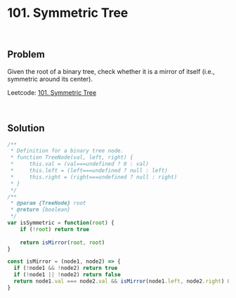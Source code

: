 # 101. Symmetric Tree

&nbsp;

## Problem

Given the root of a binary tree, check whether it is a mirror of itself (i.e., symmetric around its center).

Leetcode: [101. Symmetric Tree](https://leetcode.com/problems/symmetric-tree/)

&nbsp;

## Solution

```js
/**
 * Definition for a binary tree node.
 * function TreeNode(val, left, right) {
 *     this.val = (val===undefined ? 0 : val)
 *     this.left = (left===undefined ? null : left)
 *     this.right = (right===undefined ? null : right)
 * }
 */
/**
 * @param {TreeNode} root
 * @return {boolean}
 */
var isSymmetric = function(root) {
    if (!root) return true
    
    return isMirror(root, root)
}

const isMirror = (node1, node2) => {
  if (!node1 && !node2) return true
  if (!node1 || !node2) return false
  return node1.val === node2.val && isMirror(node1.left, node2.right) && isMirror(node1.right, node2.left)
}
```